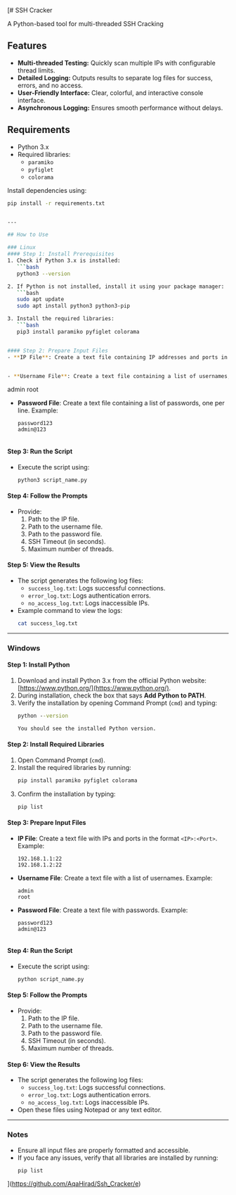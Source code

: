 [# SSH Cracker

A Python-based tool for multi-threaded SSH ‌‌Cracking

## Features
- **Multi-threaded Testing:** Quickly scan multiple IPs with configurable thread limits.
- **Detailed Logging:** Outputs results to separate log files for success, errors, and no access.
- **User-Friendly Interface:** Clear, colorful, and interactive console interface.
- **Asynchronous Logging:** Ensures smooth performance without delays.

## Requirements
- Python 3.x
- Required libraries:
  - `paramiko`
  - `pyfiglet`
  - `colorama`

Install dependencies using:
```bash
pip install -r requirements.txt


---

## How to Use

### Linux
#### Step 1: Install Prerequisites
1. Check if Python 3.x is installed:
   ```bash
   python3 --version

2. If Python is not installed, install it using your package manager:
   ```bash
   sudo apt update
   sudo apt install python3 python3-pip

3. Install the required libraries:
   ```bash
   pip3 install paramiko pyfiglet colorama


#### Step 2: Prepare Input Files
- **IP File**: Create a text file containing IP addresses and ports in the format `<IP>:<Port>`. Example:


- **Username File**: Create a text file containing a list of usernames, one per line. Example:
  ```
  admin
  root

- **Password File**: Create a text file containing a list of passwords, one per line. Example:
  ```
  password123
  admin@123


#### Step 3: Run the Script
- Execute the script using:
  ```bash
  python3 script_name.py


#### Step 4: Follow the Prompts
- Provide:
  1. Path to the IP file.
  2. Path to the username file.
  3. Path to the password file.
  4. SSH Timeout (in seconds).
  5. Maximum number of threads.

#### Step 5: View the Results
- The script generates the following log files:
  - `success_log.txt`: Logs successful connections.
  - `error_log.txt`: Logs authentication errors.
  - `no_access_log.txt`: Logs inaccessible IPs.
- Example command to view the logs:
  ```bash
  cat success_log.txt


---

### Windows
#### Step 1: Install Python
1. Download and install Python 3.x from the official Python website: [https://www.python.org/](https://www.python.org/).
2. During installation, check the box that says **Add Python to PATH**.
3. Verify the installation by opening Command Prompt (`cmd`) and typing:
   ```cmd
   python --version

   You should see the installed Python version.

#### Step 2: Install Required Libraries
1. Open Command Prompt (`cmd`).
2. Install the required libraries by running:
   ```cmd
   pip install paramiko pyfiglet colorama

3. Confirm the installation by typing:
   ```cmd
   pip list


#### Step 3: Prepare Input Files
- **IP File**: Create a text file with IPs and ports in the format `<IP>:<Port>`. Example:
  ```
  192.168.1.1:22
  192.168.1.2:22

- **Username File**: Create a text file with a list of usernames. Example:
  ```
  admin
  root

- **Password File**: Create a text file with passwords. Example:
  ```
  password123
  admin@123


#### Step 4: Run the Script
- Execute the script using:
  ```cmd
  python script_name.py


#### Step 5: Follow the Prompts
- Provide:
  1. Path to the IP file.
  2. Path to the username file.
  3. Path to the password file.
  4. SSH Timeout (in seconds).
  5. Maximum number of threads.

#### Step 6: View the Results
- The script generates the following log files:
  - `success_log.txt`: Logs successful connections.
  - `error_log.txt`: Logs authentication errors.
  - `no_access_log.txt`: Logs inaccessible IPs.
- Open these files using Notepad or any text editor.

---

### Notes
- Ensure all input files are properly formatted and accessible.
- If you face any issues, verify that all libraries are installed by running:
  ```bash
  pip list
](https://github.com/AqaHirad/Ssh_Cracker/e)
